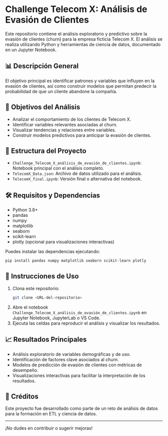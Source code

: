 # Challenge Telecom X: Análisis de Evasión de Clientes

Este repositorio contiene el análisis exploratorio y predictivo sobre la evasión de clientes (churn) para la empresa ficticia Telecom X. El análisis se realiza utilizando Python y herramientas de ciencia de datos, documentado en un Jupyter Notebook.

## 📊 Descripción General
El objetivo principal es identificar patrones y variables que influyen en la evasión de clientes, así como construir modelos que permitan predecir la probabilidad de que un cliente abandone la compañía.

## 🎯 Objetivos del Análisis
- Analizar el comportamiento de los clientes de Telecom X.
- Identificar variables relevantes asociadas al churn.
- Visualizar tendencias y relaciones entre variables.
- Construir modelos predictivos para anticipar la evasión de clientes.

## 📁 Estructura del Proyecto
- `Challenge_Telecom_X_análisis_de_evasión_de_clientes.ipynb`: Notebook principal con el análisis completo.
- `TelecomX_Data.json`: Archivo de datos utilizado para el análisis.
- `TelecomX_final.ipynb`: Versión final o alternativa del notebook.

## 🛠️ Requisitos y Dependencias
- Python 3.8+
- pandas
- numpy
- matplotlib
- seaborn
- scikit-learn
- plotly (opcional para visualizaciones interactivas)

Puedes instalar las dependencias ejecutando:

```bash
pip install pandas numpy matplotlib seaborn scikit-learn plotly
```

## 🚀 Instrucciones de Uso
1. Clona este repositorio:
   ```bash
   git clone <URL-del-repositorio>
   ```
2. Abre el notebook `Challenge_Telecom_X_análisis_de_evasión_de_clientes.ipynb` en Jupyter Notebook, JupyterLab o VS Code.
3. Ejecuta las celdas para reproducir el análisis y visualizar los resultados.

## 📈 Resultados Principales
- Análisis exploratorio de variables demográficas y de uso.
- Identificación de factores clave asociados al churn.
- Modelos de predicción de evasión de clientes con métricas de desempeño.
- Visualizaciones interactivas para facilitar la interpretación de los resultados.

## 🤝 Créditos
Este proyecto fue desarrollado como parte de un reto de análisis de datos para la formación en ETL y ciencia de datos.

---
¡No dudes en contribuir o sugerir mejoras!
